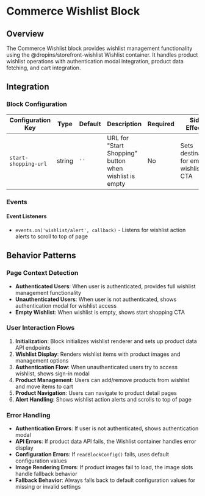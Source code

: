 # Commerce Wishlist Block

## Overview

The Commerce Wishlist block provides wishlist management functionality using the @dropins/storefront-wishlist Wishlist container. It handles product wishlist operations with authentication modal integration, product data fetching, and cart integration.

## Integration

### Block Configuration

| Configuration Key | Type | Default | Description | Required | Side Effects |
|-------------------|------|---------|-------------|----------|--------------|
| `start-shopping-url` | string | `''` | URL for "Start Shopping" button when wishlist is empty | No | Sets destination for empty wishlist CTA |

<!-- ### URL Parameters

No URL parameters directly affect this block's behavior. -->

<!-- ### Local Storage

No localStorage keys are used by this block. -->

### Events

#### Event Listeners

- `events.on('wishlist/alert', callback)` - Listens for wishlist action alerts to scroll to top of page

<!-- #### Event Emitters

No events are emitted by this block. -->

## Behavior Patterns

### Page Context Detection

- **Authenticated Users**: When user is authenticated, provides full wishlist management functionality
- **Unauthenticated Users**: When user is not authenticated, shows authentication modal for wishlist access
- **Empty Wishlist**: When wishlist is empty, shows start shopping CTA

### User Interaction Flows

1. **Initialization**: Block initializes wishlist renderer and sets up product data API endpoints
2. **Wishlist Display**: Renders wishlist items with product images and management options
3. **Authentication Flow**: When unauthenticated users try to access wishlist, shows sign-in modal
4. **Product Management**: Users can add/remove products from wishlist and move items to cart
5. **Product Navigation**: Users can navigate to product detail pages
6. **Alert Handling**: Shows wishlist action alerts and scrolls to top of page

### Error Handling

- **Authentication Errors**: If user is not authenticated, shows authentication modal
- **API Errors**: If product data API fails, the Wishlist container handles error display
- **Configuration Errors**: If `readBlockConfig()` fails, uses default configuration values
- **Image Rendering Errors**: If product images fail to load, the image slots handle fallback behavior
- **Fallback Behavior**: Always falls back to default configuration values for missing or invalid settings
